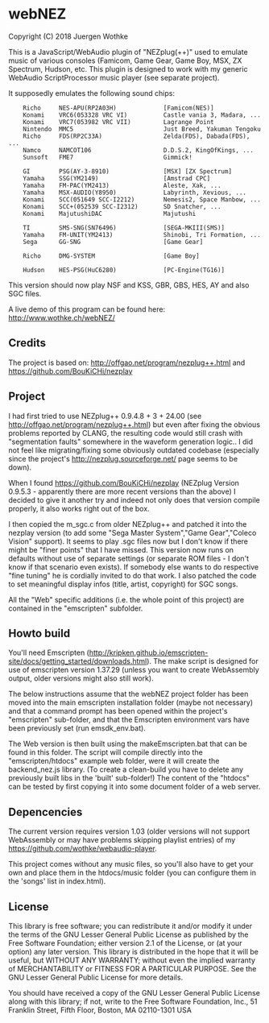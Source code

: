 # webNEZ

Copyright (C) 2018 Juergen Wothke

This is a JavaScript/WebAudio plugin of "NEZplug(++)" used to emulate music of various consoles (Famicom, 
Game Gear, Game Boy, MSX, ZX Spectrum, Hudson, etc. This plugin is designed to work with my generic WebAudio 
ScriptProcessor music player (see separate project). 

It supposedly emulates the following sound chips:

        Richo     NES-APU(RP2A03H)             [Famicom(NES)]
        Konami    VRC6(053328 VRC VI)          Castle vania 3, Madara, ...
        Konami    VRC7(053982 VRC VII)         Lagrange Point
        Nintendo  MMC5                         Just Breed, Yakuman Tengoku
        Richo     FDS(RP2C33A)                 Zelda(FDS), Dabada(FDS), ...
        Namco     NAMCOT106                    D.D.S.2, KingOfKings, ...
        Sunsoft   FME7                         Gimmick!

        GI        PSG(AY-3-8910)               [MSX] [ZX Spectrum]
        Yamaha    SSG(YM2149)                  [Amstrad CPC]
        Yamaha    FM-PAC(YM2413)               Aleste, Xak, ...
        Yamaha    MSX-AUDIO(Y8950)             Labyrinth, Xevious, ...
        Konami    SCC(051649 SCC-I2212)        Nemesis2, Space Manbow, ...
        Konami    SCC+(052539 SCC-I2312)       SD Snatcher, ...
        Konami    MajutushiDAC                 Majutushi

        TI        SMS-SNG(SN76496)             [SEGA-MKIII(SMS)]
        Yamaha    FM-UNIT(YM2413)              Shinobi, Tri Formation, ...
        Sega      GG-SNG                       [Game Gear]

        Richo     DMG-SYSTEM                   [Game Boy]

        Hudson    HES-PSG(HuC6280)             [PC-Engine(TG16)]


This version should now play NSF and KSS, GBR, GBS, HES, AY and also SGC files.

A live demo of this program can be found here: http://www.wothke.ch/webNEZ/


## Credits
The project is based on: http://offgao.net/program/nezplug++.html and https://github.com/BouKiCHi/nezplay 


## Project

I had first tried to use NEZplug++ 0.9.4.8 + 3 + 24.00 (see http://offgao.net/program/nezplug++.html) 
but even after fixing the obvious problems reported by CLANG, the resulting code would still crash with 
"segmentation faults" somewhere in the waveform generation logic.. I did not feel like migrating/fixing 
some obviously outdated codebase (especially since the project's http://nezplug.sourceforge.net/
page seems to be down).

When I found https://github.com/BouKiCHi/nezplay (NEZplug Version 0.9.5.3 - apparently there are
more recent versions than the above) I decided to give it another try and indeed not only does that 
version compile properly, it also works right out of the box.

I then copied the m_sgc.c from older NEZplug++ and patched it into the nezplay version (to 
add some "Sega Master System","Game Gear","Coleco Vision" support). It seems to play .sgc files 
now but I don't know if there might be "finer points" that I have missed. This version now runs on
defaults without use of separate settings (or separate ROM files - I don't know if that scenario
even exists). If somebody else wants to do respective "fine tuning" he is cordially invited to
do that work. I also patched the code to set meaningful display infos (title, artist, copyright)
for SGC songs.

All the "Web" specific additions (i.e. the whole point of this project) are contained in the 
"emscripten" subfolder.


## Howto build

You'll need Emscripten (http://kripken.github.io/emscripten-site/docs/getting_started/downloads.html). The make script 
is designed for use of emscripten version 1.37.29 (unless you want to create WebAssembly output, older versions might 
also still work).

The below instructions assume that the webNEZ project folder has been moved into the main emscripten 
installation folder (maybe not necessary) and that a command prompt has been opened within the 
project's "emscripten" sub-folder, and that the Emscripten environment vars have been previously 
set (run emsdk_env.bat).

The Web version is then built using the makeEmscripten.bat that can be found in this folder. The 
script will compile directly into the "emscripten/htdocs" example web folder, were it will create 
the backend_nez.js library. (To create a clean-build you have to delete any previously built libs in the 
'built' sub-folder!) The content of the "htdocs" can be tested by first copying it into some 
document folder of a web server. 


## Depencencies

The current version requires version 1.03 (older versions will not
support WebAssembly or may have problems skipping playlist entries) 
of my https://github.com/wothke/webaudio-player.

This project comes without any music files, so you'll also have to get your own and place them
in the htdocs/music folder (you can configure them in the 'songs' list in index.html).


## License

This library is free software; you can redistribute it and/or modify it
under the terms of the GNU Lesser General Public License as published by
the Free Software Foundation; either version 2.1 of the License, or (at
your option) any later version. This library is distributed in the hope
that it will be useful, but WITHOUT ANY WARRANTY; without even the implied
warranty of MERCHANTABILITY or FITNESS FOR A PARTICULAR PURPOSE. See the
GNU Lesser General Public License for more details.

You should have received a copy of the GNU Lesser General Public
License along with this library; if not, write to the Free Software
Foundation, Inc., 51 Franklin Street, Fifth Floor, Boston, MA  02110-1301 USA
